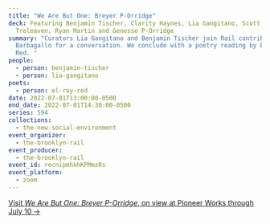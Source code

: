 ```yaml
---
title: "We Are But One: Breyer P-Orridge"
deck: Featuring Benjamin Tischer, Clarity Haynes, Lia Gangitano, Scott
  Treleaven, Ryan Martin and Genesse P-Orridge
summary: "Curators Lia Gangitano and Benjamin Tischer join Rail contributor Jess
  Barbagallo for a conversation. We conclude with a poetry reading by El Roy
  Red. "
people:
  - person: benjamin-tischer
  - person: lia-gangitano
poets:
  - person: el-roy-red
date: 2022-07-01T13:00:00-0500
end_date: 2022-07-01T14:30:00-0500
series: 594
collections:
  - the-new-social-environment
event_organizer:
  - the-brooklyn-rail
event_producer:
  - the-brooklyn-rail
event_id: recnipmhkhKPMmzRs
event_platform:
  - zoom
---
```

[Visit *We Are But One: Breyer P-Orridge*, on view at Pioneer Works through July 10 →](https://pioneerworks.org/exhibitions/breyer-p-orridge-we-are-but-one)